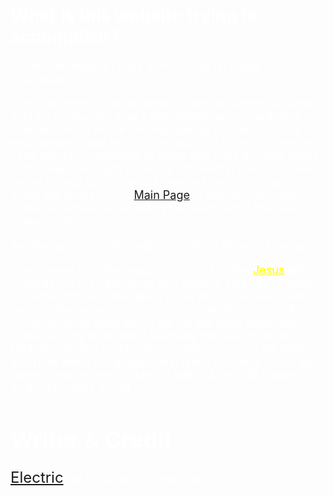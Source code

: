 <font color="white">


# What is this website trying to accomplish?

<font size="4">

So for this website i have a few things im trying to accomplish. <br>

The main thing is just to simply share resources no matter if its for production area's like videography or graphics or even drones to where i mainly special or even possibly web design, i may not be specialized in it but i believe that i have enough knowledge to share and thats the sole bases of this website is just to simply share what i learn and even better for you guys to also share and thats the reason i made the forms on the [Main Page](../../../../index.html) is that not just i can share resources but so we can all learn along the way as a community!

Another portion of this website is about Privacy & security,

Then theres the other major portion of it. The <a href="../../../../jesus.html" style="color: yellow">Jesus</a> tab! i know its not the best name so if anyone else has a better more descriptive name put it in the forms. But even just besides the name its important to know the creator of the world cause as soon as we die we will soon learn how close we truly were and if we really did want to be with God and the son for eternity so please go read the bible and read about the gospel what jesus has done for us all! Heres a few verses to start off with! [John 3:16 | Isaiah 41:10 | Proverbs 3:5-6]



# Writer & Credit

<font size="5">
<a href="../../../../index.html">Electric</a> <font size="3">(all socials are on bottom bar)</font>
</font>

</font>


</font>

<br>

